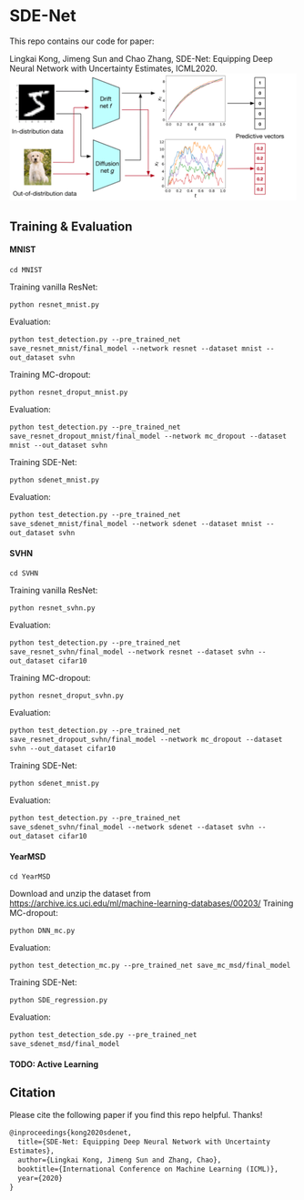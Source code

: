 # SDE-Net
This repo contains our code for paper: 

Lingkai Kong, Jimeng Sun and Chao Zhang, SDE-Net: Equipping Deep Neural Network with Uncertainty Estimates, ICML2020.
![SDE-Net](figure/illustration.png)



## Training & Evaluation

#### MNIST
```
cd MNIST
```
Training vanilla ResNet:
```
python resnet_mnist.py 
```
Evaluation:
```
python test_detection.py --pre_trained_net save_resnet_mnist/final_model --network resnet --dataset mnist --out_dataset svhn

```
Training MC-dropout:
```
python resnet_droput_mnist.py 
```
Evaluation:
```
python test_detection.py --pre_trained_net save_resnet_dropout_mnist/final_model --network mc_dropout --dataset mnist --out_dataset svhn

```
Training SDE-Net:
```
python sdenet_mnist.py 
```
Evaluation:
```
python test_detection.py --pre_trained_net save_sdenet_mnist/final_model --network sdenet --dataset mnist --out_dataset svhn
```

#### SVHN
```
cd SVHN
```
Training vanilla ResNet:
```
python resnet_svhn.py 
```
Evaluation:
```
python test_detection.py --pre_trained_net save_resnet_svhn/final_model --network resnet --dataset svhn --out_dataset cifar10
```
Training MC-dropout:
```
python resnet_droput_svhn.py 
```
Evaluation:
```
python test_detection.py --pre_trained_net save_resnet_dropout_svhn/final_model --network mc_dropout --dataset svhn --out_dataset cifar10
```
Training SDE-Net:
```
python sdenet_mnist.py 
```
Evaluation:
```
python test_detection.py --pre_trained_net save_sdenet_svhn/final_model --network sdenet --dataset svhn --out_dataset cifar10
```

#### YearMSD
```
cd YearMSD
```
Download and unzip the dataset from https://archive.ics.uci.edu/ml/machine-learning-databases/00203/
Training MC-dropout:
```
python DNN_mc.py
```
Evaluation:
```
python test_detection_mc.py --pre_trained_net save_mc_msd/final_model
```
Training SDE-Net:
```
python SDE_regression.py
```
Evaluation:
```
python test_detection_sde.py --pre_trained_net save_sdenet_msd/final_model
```

#### TODO: Active Learning


## Citation
Please cite the following paper if you find this repo helpful. Thanks!
```
@inproceedings{kong2020sdenet,
  title={SDE-Net: Equipping Deep Neural Network with Uncertainty Estimates},
  author={Lingkai Kong, Jimeng Sun and Zhang, Chao},
  booktitle={International Conference on Machine Learning (ICML)},
  year={2020}
}
```
